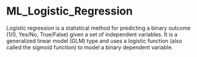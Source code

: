 # ML_Logistic_Regression
Logistic regression is a statistical method for predicting a binary outcome (1/0, Yes/No, True/False) given a set of independent variables. It is a generalized linear model (GLM) type and uses a logistic function (also called the sigmoid function) to model a binary dependent variable.

